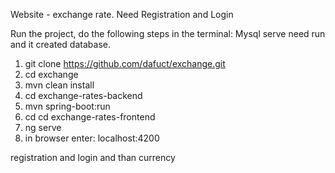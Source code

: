 Website - exchange rate. Need Registration and Login

Run the project, do the following steps in the terminal:
Mysql serve need run and it created database.

1. git clone https://github.com/dafuct/exchange.git
2. cd exchange
3. mvn clean install
4. cd exchange-rates-backend
5. mvn spring-boot:run
6. cd cd exchange-rates-frontend
7. ng serve
8. in browser enter: localhost:4200 

registration and login and than currency
